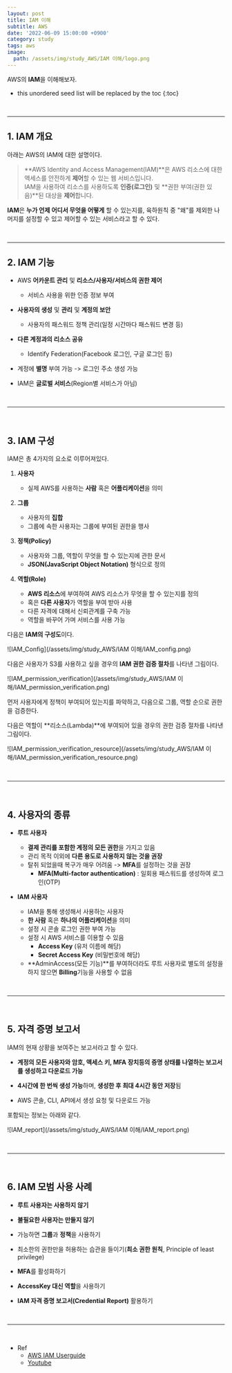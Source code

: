 ```yaml
---
layout: post
title: IAM 이해
subtitle: AWS
date: '2022-06-09 15:00:00 +0900'
category: study
tags: aws
image:
  path: /assets/img/study_AWS/IAM 이해/logo.png
---
```


AWS의 **IAM**을 이해해보자.

<!--more-->

* this unordered seed list will be replaced by the toc
{:toc}

<br>
<hr/>

## 1. IAM 개요

아래는 AWS의 IAM에 대한 설명이다.

> **AWS Identity and Access Management(IAM)**은 AWS 리소스에 대한 액세스를 안전하게 **제어**할 수 있는 웹 서비스입니다. <br>
> IAM을 사용하여 리소스를 사용하도록 **인증(로그인)** 및 **권한 부여(권한 있음)**된 대상을 **제어**합니다.

**IAM**은 **누가 언제 어디서 무엇을 어떻게** 할 수 있는지를, 육하원칙 중 "왜"를 제외한 나머지를 설정할 수 있고 제어할 수 있는 서비스라고 할 수 있다.

<br>
<hr/>

## 2. IAM 기능

* AWS **어카운트 관리** 및 **리소스/사용자/서비스의 권한 제어**
    + 서비스 사용을 위한 인증 정보 부여

* **사용자의 생성** 및 **관리** 및 **계정의 보안**
    + 사용자의 패스워드 정책 관리(일정 시간마다 패스워드 변경 등)

* **다른 계정과의 리소스 공유**
    + Identify Federation(Facebook 로그인, 구글 로그인 등)

* 계정에 **별명** 부여 가능 -> 로그인 주소 생성 가능

* IAM은 **글로벌 서비스**(Region별 서비스가 아님)

<br>
<hr/>
<br>

## 3. IAM 구성

IAM은 총 4가지의 요소로 이루어져있다.

1. **사용자**

    * 실제 AWS를 사용하는 **사람** 혹은 **어플리케이션**을 의미

2. **그룹**

    * 사용자의 **집합**
    * 그룹에 속한 사용자는 그룹에 부여된 권한을 행사

3. **정책(Policy)**

    * 사용자와 그룹, 역할이 무엇을 할 수 있는지에 관한 문서
    * **JSON(JavaScript Object Notation)** 형식으로 정의

4. **역할(Role)**

    * **AWS 리소스**에 부여하여 AWS 리소스가 무엇을 할 수 있는지를 정의
    * 혹은 **다른 사용자**가 역할을 부여 받아 사용
    * 다른 자격에 대해서 신뢰관계를 구축 가능
    * 역할을 바꾸어 가며 서비스를 사용 가능

다음은 **IAM의 구성도**이다.

![IAM_Config](/assets/img/study_AWS/IAM 이해/IAM_config.png)

다음은 사용자가 S3를 사용하고 싶을 경우의 **IAM 권한 검증 절차**를 나타낸 그림이다.

![IAM_permission_verification](/assets/img/study_AWS/IAM 이해/IAM_permission_verification.png)

먼저 사용자에게 정책이 부여되어 있는지를 파악하고, 다음으로 그룹, 역할 순으로 권한을 검증한다.

다음은 역할이 **리소스(Lambda)**에 부여되어 있을 경우의 권한 검증 절차를 나타낸 그림이다.

![IAM_permission_verification_resource](/assets/img/study_AWS/IAM 이해/IAM_permission_verification_resource.png)

<br>
<hr/>
<br>

## 4. 사용자의 종류

* **루트 사용자**
    + **결제 관리를 포함한 계정의 모든 권한**을 가지고 있음
    + 관리 목적 이외에 **다른 용도로 사용하지 않는 것을 권장**
    + 탈취 되었을때 복구가 매우 어려움 -> **MFA**를 설정하는 것을 권장
        - **MFA(Multi-factor authentication)** : 일회용 패스워드를 생성하여 로그인(OTP)

* **IAM 사용자**
    + IAM을 통해 생성해서 사용하는 사용자
    + **한 사람** 혹은 **하나의 어플리케이션**을 의미
    + 설정 시 콘솔 로그인 권한 부여 가능
    + 설정 시 AWS 서비스를 이용할 수 있음
        - **Access Key** (유저 이름에 해당)
        - **Secret Access Key** (비밀번호에 해당)
    + **AdminAccess(모든 기능)**를 부여하더라도 루트 사용자로 별도의 설정을 하지 않으면 **Billing**기능을 사용할 수 없음

<br>
<hr/>
<br>

## 5. 자격 증명 보고서

IAM의 현재 상황을 보여주는 보고서라고 할 수 있다.

* **계정의 모든 사용자와 암호, 액세스 키, MFA 장치등의 증명 상태를 나열하는 보고서를 생성하고 다운로드 가능**

* **4시간에 한 번씩 생성 가능**하며, **생성한 후 최대 4시간 동안 저장**됨

* AWS 콘솔, CLI, API에서 생성 요청 및 다운로드 가능

포함되는 정보는 아래와 같다.

![IAM_report](/assets/img/study_AWS/IAM 이해/IAM_report.png)

<br>
<hr/>
<br>

## 6. IAM 모범 사용 사례

* **루트 사용자는 사용하지 않기**

* **불필요한 사용자는 만들지 않기**

* 가능하면 **그룹**과 **정책**을 사용하기

* 최소한의 권한만을 허용하는 습관을 들이기(**최소 권한 원칙**, Principle of least privilege)

* **MFA**를 활성화하기

* **AccessKey 대신 역할**을 사용하기

* **IAM 자격 증명 보고서(Credential Report)** 활용하기

<br>
<hr/>
<br>

* Ref
  - [AWS IAM Userguide](https://docs.aws.amazon.com/ko_kr/IAM/latest/UserGuide/introduction.html)
  - [Youtube](https://youtu.be/hb_4Tf6bAtY)